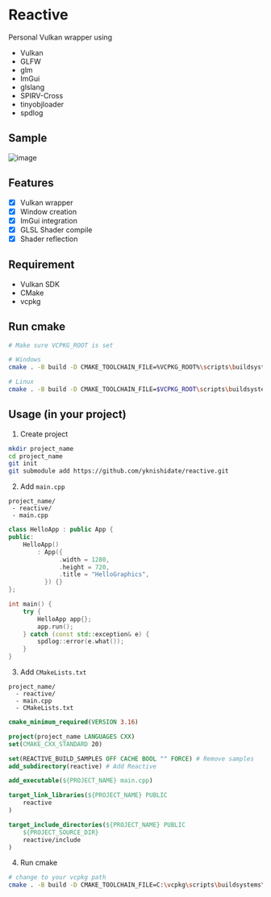 # Reactive

Personal Vulkan wrapper using

- Vulkan
- GLFW
- glm
- ImGui
- glslang
- SPIRV-Cross
- tinyobjloader
- spdlog

## Sample

![image](https://user-images.githubusercontent.com/30839669/236371719-bb247384-52b9-4096-8739-d1ebe6bb1620.png)

## Features

- [x] Vulkan wrapper
- [x] Window creation
- [x] ImGui integration
- [x] GLSL Shader compile
- [x] Shader reflection

## Requirement

- Vulkan SDK
- CMake
- vcpkg

## Run cmake

```sh
# Make sure VCPKG_ROOT is set

# Windows
cmake . -B build -D CMAKE_TOOLCHAIN_FILE=%VCPKG_ROOT%\scripts\buildsystems\vcpkg.cmake

# Linux
cmake . -B build -D CMAKE_TOOLCHAIN_FILE=$VCPKG_ROOT\scripts\buildsystems\vcpkg.cmake
```

## Usage (in your project)

1. Create project

```sh
mkdir project_name
cd project_name
git init
git submodule add https://github.com/yknishidate/reactive.git
```

2. Add `main.cpp`

```
project_name/
 - reactive/
 - main.cpp
```

```cpp
class HelloApp : public App {
public:
    HelloApp()
        : App({
              .width = 1280,
              .height = 720,
              .title = "HelloGraphics",
          }) {}
};

int main() {
    try {
        HelloApp app{};
        app.run();
    } catch (const std::exception& e) {
        spdlog::error(e.what());
    }
}
```

3. Add `CMakeLists.txt`

```
project_name/
  - reactive/
  - main.cpp
  - CMakeLists.txt
```

```cmake
cmake_minimum_required(VERSION 3.16)

project(project_name LANGUAGES CXX)
set(CMAKE_CXX_STANDARD 20)

set(REACTIVE_BUILD_SAMPLES OFF CACHE BOOL "" FORCE) # Remove samples
add_subdirectory(reactive) # Add Reactive

add_executable(${PROJECT_NAME} main.cpp)

target_link_libraries(${PROJECT_NAME} PUBLIC 
    reactive
)

target_include_directories(${PROJECT_NAME} PUBLIC
    ${PROJECT_SOURCE_DIR}
    reactive/include
)
```

4. Run cmake

```sh
# change to your vcpkg path
cmake . -B build -D CMAKE_TOOLCHAIN_FILE=C:\vcpkg\scripts\buildsystems\vcpkg.cmake
```
